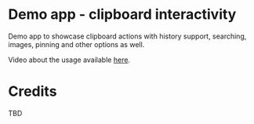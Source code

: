 # Demo app - clipboard interactivity

Demo app to showcase clipboard actions with history support, searching, images, pinning and other options as well. 

Video about the usage available [here](https://webeudatastorage.blob.core.windows.net/web/DemoClipboardAction.mp4).

# Credits

TBD

